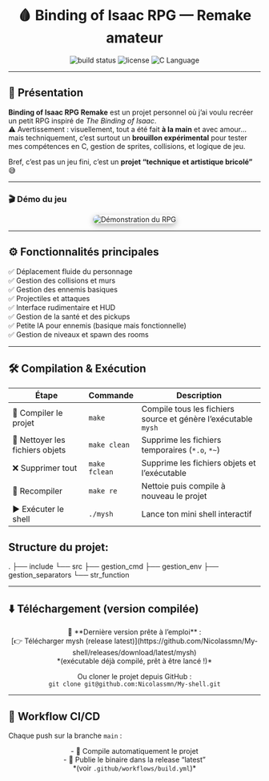<h1 align="center">🩸 Binding of Isaac RPG — Remake amateur</h1>

<p align="center">
  <img src="https://img.shields.io/github/actions/workflow/status/<TON_USER>/binding-of-isaac-rpg/build.yml?branch=main&label=Build&logo=github&color=blue" alt="build status" />
  <img src="https://img.shields.io/github/license/<TON_USER>/binding-of-isaac-rpg?color=red" alt="license" />
  <img src="https://img.shields.io/badge/Language-C-blue.svg" alt="C Language" />
</p>

---

## 🧠 Présentation

**Binding of Isaac RPG Remake** est un projet personnel où j’ai voulu recréer un petit RPG inspiré de *The Binding of Isaac*.  
⚠️ Avertissement : visuellement, tout a été fait **à la main** et avec amour… mais techniquement, c’est surtout un **brouillon expérimental** pour tester mes compétences en C, gestion de sprites, collisions, et logique de jeu.  

Bref, c’est pas un jeu fini, c’est un **projet “technique et artistique bricolé”** 😅

---

### 🎬 Démo du jeu

<div align="center">
  <img src="assets/demo.gif" alt="Démonstration du RPG" style="max-width: 100%; border-radius: 10px; box-shadow: 0 4px 12px rgba(0,0,0,0.3);" />
</div>

---

## ⚙️ Fonctionnalités principales

✅ Déplacement fluide du personnage  
✅ Gestion des collisions et murs  
✅ Gestion des ennemis basiques  
✅ Projectiles et attaques  
✅ Interface rudimentaire et HUD  
✅ Gestion de la santé et des pickups  
✅ Petite IA pour ennemis (basique mais fonctionnelle)  
✅ Gestion de niveaux et spawn des rooms  

---

## 🛠️ Compilation & Exécution

<p align="center">

| Étape | Commande | Description |
|-------|----------|-------------|
| 🔹 Compiler le projet | <code>make</code> | Compile tous les fichiers source et génère l’exécutable `mysh` |
| 🧹 Nettoyer les fichiers objets | <code>make clean</code> | Supprime les fichiers temporaires (`*.o`, `*~`) |
| ❌ Supprimer tout | <code>make fclean</code> | Supprime les fichiers objets et l’exécutable |
| 🔄 Recompiler | <code>make re</code> | Nettoie puis compile à nouveau le projet |
| ▶️ Exécuter le shell | <code>./mysh</code> | Lance ton mini shell interactif |

</p>

## Structure du projet:
.
├── include
└── src
    ├── gestion_cmd
    ├── gestion_env
    ├── gestion_separators
    └── str_function

---

## ⬇️ Téléchargement (version compilée)

<p align="center">
🔹 **Dernière version prête à l’emploi** :<br>
[👉 Télécharger mysh (release latest)](https://github.com/Nicolassmn/My-shell/releases/download/latest/mysh)<br>
*(exécutable déjà compilé, prêt à être lancé !)*
</p>

<p align="center">
Ou cloner le projet depuis GitHub :<br>
<code>git clone git@github.com:Nicolassmn/My-shell.git</code>
</p>

---

## 🧪 Workflow CI/CD

Chaque push sur la branche `main` :

<p align="center">
- 🔨 Compile automatiquement le projet <br>
- 🚀 Publie le binaire dans la release “latest” <br>
*(voir <code>.github/workflows/build.yml</code>)*
</p>